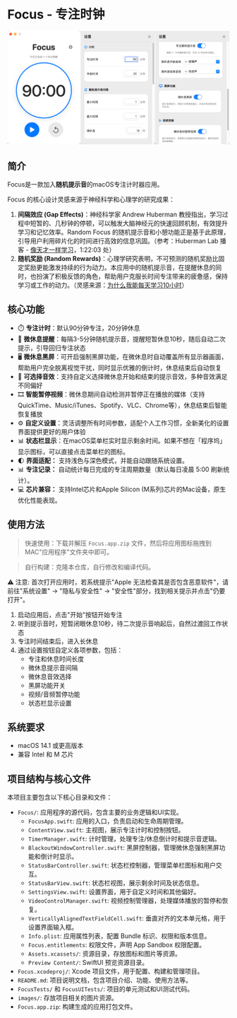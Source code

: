 # Focus - 专注时钟

![Focus应用界面](images/image.png)

## 简介

Focus是一款加入**随机提示音**的macOS专注计时器应用。

Focus 的核心设计灵感来源于神经科学和心理学的研究成果：
1.  **间隔效应 (Gap Effects)**：神经科学家 Andrew Huberman 教授指出，学习过程中短暂的、几秒钟的停顿，可以触发大脑神经元的快速回顾机制，有效提升学习和记忆效率。Random Focus 的随机提示音和小憩功能正是基于此原理，引导用户利用碎片化的时间进行高效的信息巩固。（参考：Huberman Lab 播客 - [像天才一样学习](https://www.bilibili.com/video/BV1BopsenEaW/?share_source=copy_web&vd_source=80067a9d068c4c06488f9be7364e3539)，1:22:03 处）
2.  **随机奖励 (Random Rewards)**：心理学研究表明，不可预测的随机奖励比固定奖励更能激发持续的行为动力。本应用中的随机提示音，在提醒休息的同时，也扮演了积极反馈的角色，帮助用户克服长时间专注带来的疲惫感，保持学习或工作的动力。（灵感来源：[为什么我能每天学习10小时](https://www.bilibili.com/video/BV1naLozQEBq/?share_source=copy_web&vd_source=80067a9d068c4c06488f9be7364e3539)）
## 核心功能

- ⏱️ **专注计时**：默认90分钟专注，20分钟休息
- 🔔 **微休息提醒**：每隔3-5分钟随机提示音，提醒短暂休息10秒，随后自动二次提示，引导回归专注状态
- 🖥️ **微休息黑屏**：可开启强制黑屏功能，在微休息时自动覆盖所有显示器画面，帮助用户完全脱离视觉干扰，同时显示优雅的倒计时，休息结束后自动恢复
- 🎵 **可选择音效**：支持自定义选择微休息开始和结束的提示音效，多种音效满足不同偏好
- 🎞️ **智能暂停视频**：微休息期间自动检测并暂停正在播放的媒体（支持QuickTime、Music/iTunes、Spotify、VLC、Chrome等），休息结束后智能恢复播放
- ⚙️ **自定义设置**：灵活调整所有时间参数，适配个人工作习惯，全新美化的设置界面提供更好的用户体验
- 📊 **状态栏显示**：在macOS菜单栏实时显示剩余时间。如果不想在「程序坞」显示图标，可以直接点击菜单栏的图标。
- 🌓 **界面适配：** 支持浅色与深色模式，并能自动跟随系统设置。
- 📊 **专注记录：** 自动统计每日完成的专注周期数量（默认每日凌晨 5:00 刷新统计）。
- 💻 **芯片兼容：** 支持Intel芯片和Apple Silicon (M系列)芯片的Mac设备，原生优化性能表现。

## 使用方法
> 快速使用：下载并解压 `Focus.app.zip` 文件，然后将应用图标拖拽到 MAC"应用程序"文件夹中即可。

> 自行构建：克隆本仓库，自行修改和编译代码。

⚠️ 注意: 首次打开应用时，若系统提示"Apple 无法检查其是否包含恶意软件"，请前往"系统设置" -> "隐私与安全性" -> "安全性"部分，找到相关提示并点击"仍要打开"。

1. 启动应用后，点击"开始"按钮开始专注
2. 听到提示音时，短暂闭眼休息10秒，待二次提示音响起后，自然过渡回工作状态
3. 专注时间结束后，进入长休息
4. 通过设置按钮自定义各项参数，包括：
   - 专注和休息时间长度
   - 微休息提示音间隔
   - 微休息音效选择
   - 黑屏功能开关
   - 视频/音频暂停功能
   - 状态栏显示设置

## 系统要求

- macOS 14.1 或更高版本
- 兼容 Intel 和 M 芯片


## 项目结构与核心文件

本项目主要包含以下核心目录和文件：

- `Focus/`: 应用程序的源代码，包含主要的业务逻辑和UI实现。
  - `FocusApp.swift`: 应用的入口，负责启动和生命周期管理。
  - `ContentView.swift`: 主视图，展示专注计时和控制按钮。
  - `TimerManager.swift`: 计时管理，处理专注/休息倒计时和提示音逻辑。
  - `BlackoutWindowController.swift`: 黑屏控制器，管理微休息强制黑屏功能和倒计时显示。
  - `StatusBarController.swift`: 状态栏控制器，管理菜单栏图标和用户交互。
  - `StatusBarView.swift`: 状态栏视图，展示剩余时间及状态信息。
  - `SettingsView.swift`: 设置界面，用于自定义时间和其他偏好。
  - `VideoControlManager.swift`: 视频控制管理器，处理媒体播放的暂停和恢复。
  - `VerticallyAlignedTextFieldCell.swift`: 垂直对齐的文本单元格，用于设置界面输入框。
  - `Info.plist`: 应用属性列表，配置 Bundle 标识、权限和版本信息。
  - `Focus.entitlements`: 权限文件，声明 App Sandbox 权限配置。
  - `Assets.xcassets/`: 资源目录，存放图标和图片等资源。
  - `Preview Content/`: SwiftUI 预览资源目录。
- `Focus.xcodeproj/`: Xcode 项目文件，用于配置、构建和管理项目。
- `README.md`: 项目说明文档，包含项目介绍、功能、使用方法等。
- `FocusTests/` 和 `FocusUITests/`: 项目的单元测试和UI测试代码。
- `images/`: 存放项目相关的图片资源。
- `Focus.app.zip`: 构建生成的应用打包文件。

